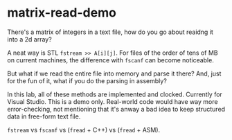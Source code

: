 # matrix-read-demo
There's a matrix of integers in a text file, how do you go about reaidng it into a 2d array?

A neat way is STL `fstream >> A[i][j]`. For files of the order of tens of MB on current machines, the difference with `fscanf` can become noticeable. 

But what if we read the entire file into memory and parse it there? And, just for the fun of it, what if you do the parsing in assembly?

In this lab, all of these methods are implemented and clocked. Currently for Visual Studio. This is a demo only. Real-world code would have way more error-checking, not mentioning that it's anway a bad idea to keep structured data in free-form text file.

  `fstream` vs `fscanf` vs (`fread` + C++) vs (`fread` + ASM).
